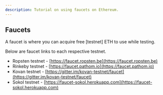 ```yaml
---
description: Tutorial on using faucets on Ethereum.
---
```


## Faucets

A faucet is where you can acquire free [testnet] ETH to use while testing.

Below are faucet links to each respective testnet.

- Ropsten testnet - [https://faucet.ropsten.be](https://faucet.ropsten.be)
- Rinkeby testnet - [https://faucet.pathom.io](https://faucet.pathom.io)
- Kovan testnet - [https://gitter.im/kovan-testnet/faucet](https://gitter.im/kovan-testnet/faucet)
- Sokol testnet - [https://faucet-sokol.herokuapp.com](https://faucet-sokol.herokuapp.com)

